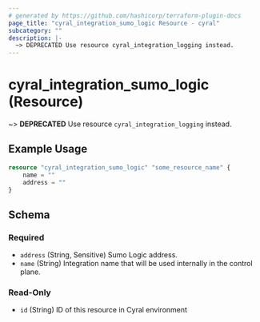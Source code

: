 ```yaml
---
# generated by https://github.com/hashicorp/terraform-plugin-docs
page_title: "cyral_integration_sumo_logic Resource - cyral"
subcategory: ""
description: |-
  ~> DEPRECATED Use resource cyral_integration_logging instead.
---
```


# cyral_integration_sumo_logic (Resource)

~> **DEPRECATED** Use resource `cyral_integration_logging` instead.

## Example Usage

```terraform
resource "cyral_integration_sumo_logic" "some_resource_name" {
    name = ""
    address = ""
}
```

<!-- schema generated by tfplugindocs -->

## Schema

### Required

- `address` (String, Sensitive) Sumo Logic address.
- `name` (String) Integration name that will be used internally in the control plane.

### Read-Only

- `id` (String) ID of this resource in Cyral environment
